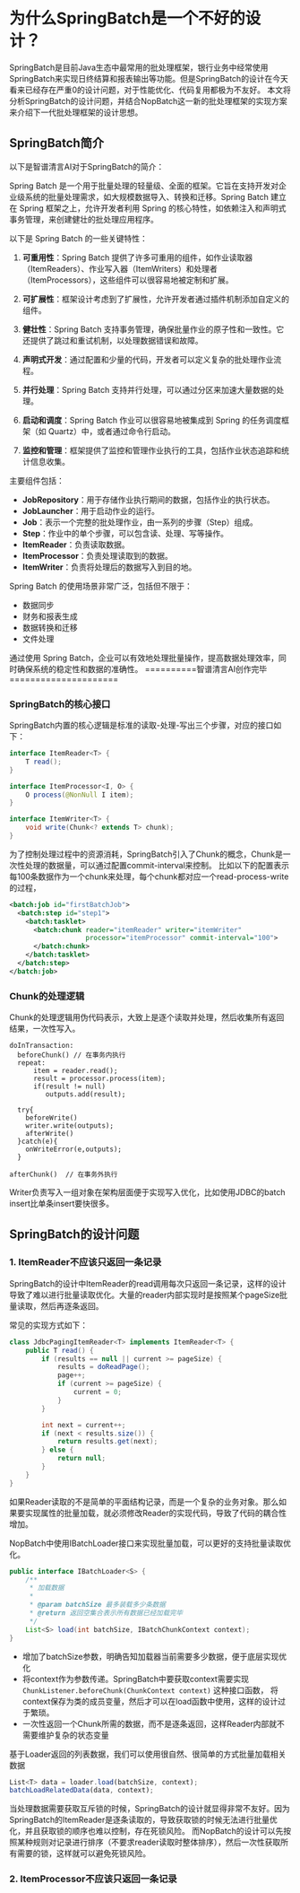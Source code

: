 # 为什么SpringBatch是一个不好的设计？

SpringBatch是目前Java生态中最常用的批处理框架，银行业务中经常使用SpringBatch来实现日终结算和报表输出等功能。但是SpringBatch的设计在今天看来已经存在严重0的设计问题，对于性能优化、代码复用都极为不友好。
本文将分析SpringBatch的设计问题，并结合NopBatch这一新的批处理框架的实现方案来介绍下一代批处理框架的设计思想。

## SpringBatch简介

以下是智谱清言AI对于SpringBatch的简介：

Spring Batch 是一个用于批量处理的轻量级、全面的框架。它旨在支持开发对企业级系统的批量处理需求，如大规模数据导入、转换和迁移。Spring Batch 建立在 Spring 框架之上，允许开发者利用 Spring 的核心特性，如依赖注入和声明式事务管理，来创建健壮的批处理应用程序。

以下是 Spring Batch 的一些关键特性：

1. **可重用性**：Spring Batch 提供了许多可重用的组件，如作业读取器（ItemReaders）、作业写入器（ItemWriters）和处理者（ItemProcessors），这些组件可以很容易地被定制和扩展。

2. **可扩展性**：框架设计考虑到了扩展性，允许开发者通过插件机制添加自定义的组件。

3. **健壮性**：Spring Batch 支持事务管理，确保批量作业的原子性和一致性。它还提供了跳过和重试机制，以处理数据错误和故障。

4. **声明式开发**：通过配置和少量的代码，开发者可以定义复杂的批处理作业流程。

5. **并行处理**：Spring Batch 支持并行处理，可以通过分区来加速大量数据的处理。

6. **启动和调度**：Spring Batch 作业可以很容易地被集成到 Spring 的任务调度框架（如 Quartz）中，或者通过命令行启动。

7. **监控和管理**：框架提供了监控和管理作业执行的工具，包括作业状态追踪和统计信息收集。

主要组件包括：

- **JobRepository**：用于存储作业执行期间的数据，包括作业的执行状态。
- **JobLauncher**：用于启动作业的运行。
- **Job**：表示一个完整的批处理作业，由一系列的步骤（Step）组成。
- **Step**：作业中的单个步骤，可以包含读、处理、写等操作。
- **ItemReader**：负责读取数据。
- **ItemProcessor**：负责处理读取到的数据。
- **ItemWriter**：负责将处理后的数据写入到目的地。

Spring Batch 的使用场景非常广泛，包括但不限于：

- 数据同步
- 财务和报表生成
- 数据转换和迁移
- 文件处理

通过使用 Spring Batch，企业可以有效地处理批量操作，提高数据处理效率，同时确保系统的稳定性和数据的准确性。
==========智谱清言AI创作完毕=====================

### SpringBatch的核心接口

SpringBatch内置的核心逻辑是标准的读取-处理-写出三个步骤，对应的接口如下：

```java
interface ItemReader<T> {
    T read();
}

interface ItemProcessor<I, O> {
    O process(@NonNull I item);
}

interface ItemWriter<T> {
    void write(Chunk<? extends T> chunk);
}

```

为了控制处理过程中的资源消耗，SpringBatch引入了Chunk的概念，Chunk是一次性处理的数据量，可以通过配置commit-interval来控制。
比如以下的配置表示每100条数据作为一个chunk来处理，每个chunk都对应一个read-process-write的过程，

```xml
<batch:job id="firstBatchJob">
  <batch:step id="step1">
    <batch:tasklet>
      <batch:chunk reader="itemReader" writer="itemWriter"
                   processor="itemProcessor" commit-interval="100">
      </batch:chunk>
    </batch:tasklet>
  </batch:step>
</batch:job>
```

### Chunk的处理逻辑

Chunk的处理逻辑用伪代码表示，大致上是逐个读取并处理，然后收集所有返回结果，一次性写入。

````
doInTransaction:
  beforeChunk() // 在事务内执行
  repeat:
      item = reader.read();
      result = processor.process(item);
      if(result != null)
         outputs.add(result);

  try{
    beforeWrite()
    writer.write(outputs);
    afterWrite()
  }catch(e){
    onWriteError(e,outputs);
  }

afterChunk()  // 在事务外执行
````

Writer负责写入一组对象在架构层面便于实现写入优化，比如使用JDBC的batch insert比单条insert要快很多。

## SpringBatch的设计问题

### 1. ItemReader不应该只返回一条记录
SpringBatch的设计中ItemReader的read调用每次只返回一条记录，这样的设计导致了难以进行批量读取优化。大量的reader内部实现时是按照某个pageSize批量读取，然后再逐条返回。

常见的实现方式如下：
```java
class JdbcPagingItemReader<T> implements ItemReader<T> {
    public T read() {
        if (results == null || current >= pageSize) {
            results = doReadPage();
            page++;
            if (current >= pageSize) {
                current = 0;
            }
        }

        int next = current++;
        if (next < results.size()) {
            return results.get(next);
        } else {
            return null;
        }
    }
}
```

如果Reader读取的不是简单的平面结构记录，而是一个复杂的业务对象。那么如果要实现属性的批量加载，就必须修改Reader的实现代码，导致了代码的耦合性增加。

NopBatch中使用IBatchLoader接口来实现批量加载，可以更好的支持批量读取优化。

```java
public interface IBatchLoader<S> {
    /**
     * 加载数据
     *
     * @param batchSize 最多装载多少条数据
     * @return 返回空集合表示所有数据已经加载完毕
     */
    List<S> load(int batchSize, IBatchChunkContext context);
}
```

* 增加了batchSize参数，明确告知加载器当前需要多少数据，便于底层实现优化
* 将context作为参数传递。SpringBatch中要获取context需要实现`ChunkListener.beforeChunk(ChunkContext context)` 这种接口函数， 将context保存为类的成员变量，然后才可以在load函数中使用，这样的设计过于繁琐。
* 一次性返回一个Chunk所需的数据，而不是逐条返回，这样Reader内部就不需要维护复杂的状态变量

基于Loader返回的列表数据，我们可以使用很自然、很简单的方式批量加载相关数据
```javascript
List<T> data = loader.load(batchSize, context);
batchLoadRelatedData(data, context);
```

当处理数据需要获取互斥锁的时候，SpringBatch的设计就显得非常不友好。因为SpringBatch的ItemReader是逐条读取的，导致获取锁的时候无法进行批量优化，并且获取锁的顺序也难以控制，存在死锁风险。
而NopBatch的设计可以先按照某种规则对记录进行排序（不要求reader读取时整体排序），然后一次性获取所有需要的锁，这样就可以避免死锁风险。

### 2. ItemProcessor不应该只返回一条记录


